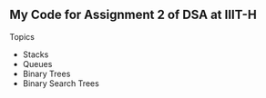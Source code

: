 ## My Code for Assignment 2 of DSA at IIIT-H
Topics
- Stacks
- Queues
- Binary Trees
- Binary Search Trees
